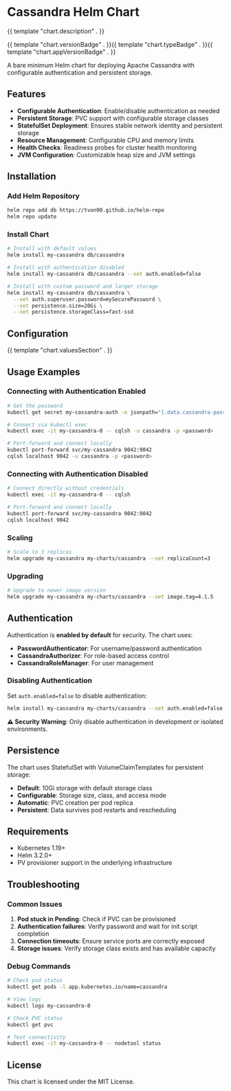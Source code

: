 # Cassandra Helm Chart

{{ template "chart.description" . }}

{{ template "chart.versionBadge" . }}{{ template "chart.typeBadge" . }}{{ template "chart.appVersionBadge" . }}

A bare minimum Helm chart for deploying Apache Cassandra with configurable authentication and persistent storage.

## Features

- **Configurable Authentication**: Enable/disable authentication as needed
- **Persistent Storage**: PVC support with configurable storage classes
- **StatefulSet Deployment**: Ensures stable network identity and persistent storage
- **Resource Management**: Configurable CPU and memory limits
- **Health Checks**: Readiness probes for cluster health monitoring
- **JVM Configuration**: Customizable heap size and JVM settings

## Installation

### Add Helm Repository

```bash
helm repo add db https://tvon90.github.io/helm-repo
helm repo update
```

### Install Chart

```bash
# Install with default values
helm install my-cassandra db/cassandra

# Install with authentication disabled
helm install my-cassandra db/cassandra --set auth.enabled=false

# Install with custom password and larger storage
helm install my-cassandra db/cassandra \
  --set auth.superuser.password=mySecurePassword \
  --set persistence.size=20Gi \
  --set persistence.storageClass=fast-ssd
```

## Configuration

{{ template "chart.valuesSection" . }}

## Usage Examples

### Connecting with Authentication Enabled

```bash
# Get the password
kubectl get secret my-cassandra-auth -o jsonpath="{.data.cassandra-password}" | base64 --decode

# Connect via kubectl exec
kubectl exec -it my-cassandra-0 -- cqlsh -u cassandra -p <password>

# Port-forward and connect locally
kubectl port-forward svc/my-cassandra 9042:9042
cqlsh localhost 9042 -u cassandra -p <password>
```

### Connecting with Authentication Disabled

```bash
# Connect directly without credentials
kubectl exec -it my-cassandra-0 -- cqlsh

# Port-forward and connect locally
kubectl port-forward svc/my-cassandra 9042:9042
cqlsh localhost 9042
```

### Scaling

```bash
# Scale to 3 replicas
helm upgrade my-cassandra my-charts/cassandra --set replicaCount=3
```

### Upgrading

```bash
# Upgrade to newer image version
helm upgrade my-cassandra my-charts/cassandra --set image.tag=4.1.5
```

## Authentication

Authentication is **enabled by default** for security. The chart uses:

- **PasswordAuthenticator**: For username/password authentication
- **CassandraAuthorizer**: For role-based access control
- **CassandraRoleManager**: For user management

### Disabling Authentication

Set `auth.enabled=false` to disable authentication:

```bash
helm install my-cassandra my-charts/cassandra --set auth.enabled=false
```

**⚠️ Security Warning**: Only disable authentication in development or isolated environments.

## Persistence

The chart uses StatefulSet with VolumeClaimTemplates for persistent storage:

- **Default**: 10Gi storage with default storage class
- **Configurable**: Storage size, class, and access mode
- **Automatic**: PVC creation per pod replica
- **Persistent**: Data survives pod restarts and rescheduling

## Requirements

- Kubernetes 1.19+
- Helm 3.2.0+
- PV provisioner support in the underlying infrastructure

## Troubleshooting

### Common Issues

1. **Pod stuck in Pending**: Check if PVC can be provisioned
2. **Authentication failures**: Verify password and wait for init script completion
3. **Connection timeouts**: Ensure service ports are correctly exposed
4. **Storage issues**: Verify storage class exists and has available capacity

### Debug Commands

```bash
# Check pod status
kubectl get pods -l app.kubernetes.io/name=cassandra

# View logs
kubectl logs my-cassandra-0

# Check PVC status
kubectl get pvc

# Test connectivity
kubectl exec -it my-cassandra-0 -- nodetool status
```

## License

This chart is licensed under the MIT License.